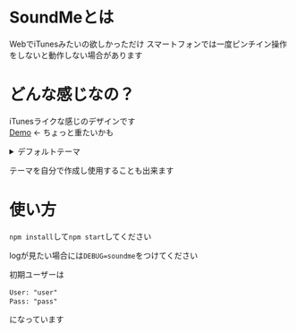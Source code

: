 # SoundMeとは
 WebでiTunesみたいの欲しかっただけ
 スマートフォンでは一度ピンチイン操作をしないと動作しない場合があります
 
# どんな感じなの？
   iTunesライクな感じのデザインです  
   [Demo](http://test.magitech.xyz)  <- ちょっと重たいかも


<details> 
 <summary>デフォルトテーマ</summary>
 <span>Artist</span>
 <img src="ReadmeFiles/Artist.png">
 <span>Albums</span>
 <img src="ReadmeFiles/Albums.png">
 <span>Songs</span>
 <img src="ReadmeFiles/Songs.png">
 <span>Settings</span>
 <img src="ReadmeFiles/Settings.png">
</details>

   
テーマを自分で作成し使用することも出来ます
 
# 使い方
 `npm install`して`npm start`してください
 
 logが見たい場合には`DEBUG=soundme`をつけてください
 
 初期ユーザーは
 ```text
User: "user"
Pass: "pass"
```
  になっています
 